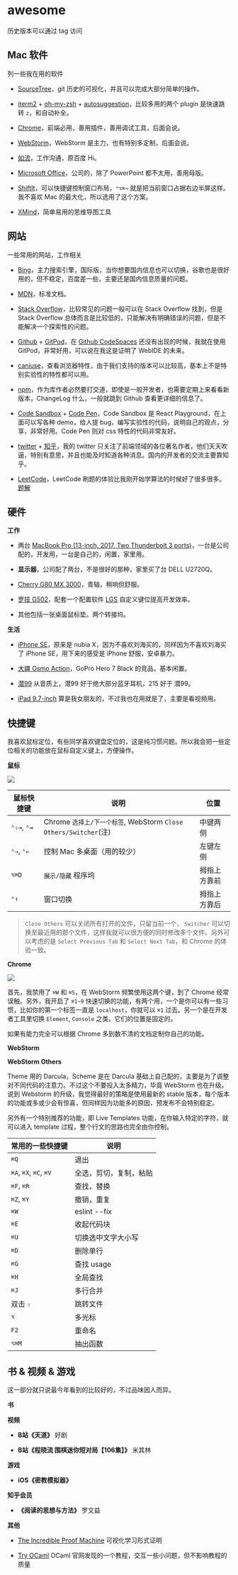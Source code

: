 # awesome

历史版本可以通过 tag 访问

## Mac 软件

列一些我在用的软件

- [SourceTree](https://www.sourcetreeapp.com/)，git 历史的可视化，并且可以完成大部分简单的操作。

- [iterm2](https://iterm2.com/) + [oh-my-zsh](https://github.com/robbyrussell/oh-my-zsh) + [autosuggestion](https://github.com/zsh-users/zsh-autosuggestions)，比较多用的两个 plugin 是快速跳转 `z`，和自动补全。

- [Chrome](https://www.google.com/chrome/)，前端必用，善用插件，善用调试工具，后面会说。

- [WebStorm](https://www.jetbrains.com/webstorm/)，WebStorm 是主力，也有特别多定制，后面会说。

- [如流](https://infoflow.baidu.com/)，工作沟通，原百度 Hi。

- [Microsoft Office](https://www.office.com/)，公司的，除了 PowerPoint 都不太用，善用母版。

- [ShiftIt](https://github.com/fikovnik/ShiftIt)，可以快捷键控制窗口布局，`⌃⌥⌘→` 就是把当前窗口占据右边半屏这样。我不喜欢 Mac 的最大化，所以选用了这个方案。

- [XMind](https://www.xmind.cn/)，简单易用的思维导图工具

## 网站

一些常用的网站，工作相关

- [Bing](https://cn.bing.com/)，主力搜索引擎，国际版，当你想要国内信息也可以切换，谷歌也是很好用的，但不稳定，百度差一些，主要还是国内信息质量的问题。

- [MDN](https://developer.mozilla.org/zh-CN/)，标准文档。

- [Stack Overflow](https://stackoverflow.com/)，比较常见的问题一般可以在 Stack Overflow 找到，但是 Stack Overflow 总体而言是比较低的，只能解决有明确错误的问题，但是不能解决一个探索性的问题。

- [Github](https://github.com/) + [GitPod](https://chrome.google.com/webstore/detail/gitpod-online-ide/dodmmooeoklaejobgleioelladacbeki)，在 [Github CodeSpaces](https://github.com/features/codespaces) 还没有出现的时候，我就在使用 GitPod，非常好用，可以说在我这是证明了 WebIDE 的未来。

- [caniuse](https://caniuse.com/)，查看浏览器特性，由于我们支持的版本可以比较高，基本上不是特别实验性的特性都可以用。

- [npm](https://www.npmjs.com/)，作为库作者必然要打交道，即使是一般开发者，也需要定期上来看看新版本，ChangeLog 什么，一般就跳到 Github 查看更详细的信息了。

- [Code Sandbox](https://codesandbox.io/) + [Code Pen](https://codepen.io/)，Code Sandbox 是 React Playground，在上面可以写各种 demo，给人提 bug，编写实验性的代码，说明自己的观点，分享，非常好用。Code Pen 则对 css 特性的代码非常友好。

- [twitter](https://twitter.com/) + [知乎](https://www.zhihu.com/)，我的 twitter 只关注了前端领域的各位著名作者，他们天天吹逼，特别有意思，并且也能及时知道各种消息。国内的开发者的交流主要靠知乎。

- [LeetCode](https://leetcode-cn.com/)，LeetCode 刷题的体验比我刚开始学算法的时候好了很多很多。[题解](https://github.com/dancerphil/code-games/blob/master/leetcode/README.md)

## 硬件

__工作__

- 两台 [MacBook Pro (13-inch, 2017, Two Thunderbolt 3 ports)](https://www.apple.com/macbook-pro/)，一台是公司配的，开发用，一台是自己的，闲置，家里用。

- __显示器__，公司配了两台，不是很好的那种，家里买了台 DELL U2720Q。

- [Cherry G80 MX 3000](http://www.cherry.cn/view/product_detail/28)，青轴，稍响但舒服。

- [罗技 G502](https://www.logitechg.com.cn/zh-cn/products/gaming-mice/g502-proteus-spectrum-rgb-gaming-mouse.html)，配套一个配置软件 [LGS](http://support.logitech.com/software/lgs) 自定义键位提高开发效率。

- 其他包括一张桌面鼠标垫。两个转接坞。

__生活__

- [iPhone SE](https://www.apple.com.cn/iphone-se/)，原来是 nubia X，因为不喜欢刘海买的，同样因为不喜欢刘海买了 iPhone SE，用下来的感受是 iPhone 舒服，安卓暴力。

- [大疆 Osmo Action](https://www.dji.com/cn/osmo-action/info)，GoPro Hero 7 Black 的竞品，基本闲置。

- [潜99](https://item.taobao.com/item.htm?spm=a1z10.3-c-s.w4002-17348766816.36.581f3131DV7yKo&id=45637816505) 从音质上，潜99 好于绝大部分蓝牙耳机，215 好于 潜99。

- [iPad 9.7-inch](https://www.apple.com/ipad-9.7/) 算是我女朋友的，不过我也在用就是了，主要是看视频用。

## 快捷键

我喜欢鼠标定位，有些同学喜欢键盘定位的，这是纯习惯问题。所以我会把一些定位相关的功能放在鼠标自定义键上，方便操作。

__鼠标__

![](https://github.com/dancerphil/awesome/blob/master/mouse.png)

| 鼠标快捷键 | 说明 | 位置 |
| --- | --- | --- |
| `⌃⇧⇥`, `⌃⇥` | Chrome `选择上/下一个标签`, WebStorm `Close Others/Switcher`(注) | 中键两侧 |
| `⌃→`, `⌃←` | 控制 Mac 多桌面（用的较少） | 左键左侧 |
| `⌥⌘D` | `展示/隐藏` 程序坞 | 拇指上方靠前 |
| `⌃↑` | 窗口切换 | 拇指上方靠后 |

> `Close Others` 可以关闭所有打开的文件，只留当前一个， `Switcher` 可以切换至最近用的那个文件，这样我就可以很方便的同时修改多个文件。另外可以考虑的是 `Select Previous Tab` 和 `Select Next Tab`，和 Chrome 的体验一致。

__Chrome__

![](https://github.com/dancerphil/awesome/blob/master/app-shortcuts.png)

首先，我禁用了 `⌘W` 和 `⌘S`，在 WebStorm 频繁使用这两个键，到了 Chrome 经常误触。另外，我开启了 `⌘1~9` 快速切换的功能，有两个用，一个是你可以有一些习惯，比如你的第一个标签一直是 `localhost`，你就可以 `⌘1` 过去。另一个是在开发者工具里切换 `Element`, `Console` 之类，它们的位置是固定的。

如果有能力完全可以根据 Chrome 多到数不清的文档定制你自己的功能。

__WebStorm__

__WebStorm Others__

Theme 用的 Darcula，Scheme 是在 Darcula 基础上自己配的，主要是为了调整对不同代码的注意力。不过这个不要投入太多精力，毕竟 WebStorm 也在升级。说到 Webstorm 的升级，我觉得最好的策略是使用最新的 stable 版本，每个版本的功能或多或少会有惊喜，但同样因为功能多的原因，预发布不会特别稳定。

另外有一个特别推荐的功能，即 Live Templates 功能，在你输入特定的字符，就可以进入 template 过程，整个行文的思路也完全由你控制。

| 常用的一些快捷键 | 说明 |
| --- | --- |
| `⌘Q` | 退出 |
| `⌘A`, `⌘X`, `⌘C`, `⌘V` | 全选，剪切，复制，粘贴 |
| `⌘F`, `⌘R` | 查找，替换 |
| `⌘Z`, `⌘Y` | 撤销，重复 |
| `⌘W` | eslint --fix |
| `⌘E` | 收起代码块 |
| `⌘U` | 切换选中文字大小写 |
| `⌘D` | 删除单行 |
| `⌘G` | 查找 usage |
| `⌘H` | 全局查找 |
| `⌘J` | 多行合并 |
| 双击 `⇧` | 跳转文件 |
| `⌥` | 多光标 |
| `F2` | 重命名 |
| `⌥⌘M` | 抽出函数 |

## 书 & 视频 & 游戏

这一部分就只说最今年看到的比较好的，不过品味因人而异。

__书__

__视频__

- __B站《天道》__ 好剧

- __B站《程晓流 围棋迷你短对局【106集】》__ 米其林

__游戏__

- __iOS《密教模拟器》__

__知乎会员__

- __《阅读的思想与方法》__ 罗文益

__其他__

- [The Incredible Proof Machine](http://incredible.pm/) 可视化学习形式证明

- [Try OCaml](https://try.ocamlpro.com/) OCaml 官网发现的一个教程，交互一些小问题，但不影响教程的质量

